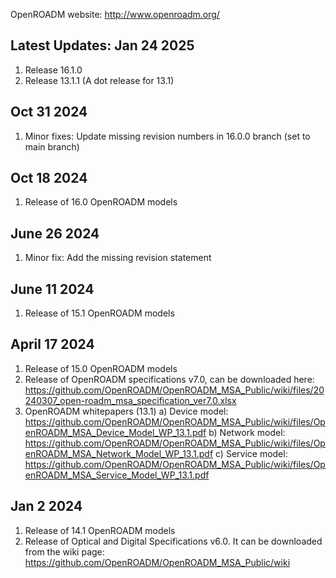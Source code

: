 OpenROADM website: http://www.openroadm.org/
## Latest Updates: Jan 24 2025
1. Release 16.1.0
2. Release 13.1.1 (A dot release for 13.1)
## Oct 31 2024
1. Minor fixes: Update missing revision numbers in 16.0.0 branch (set to main branch)
## Oct 18 2024
1. Release of 16.0 OpenROADM models
## June 26 2024
1. Minor fix: Add the missing revision statement
## June 11 2024
1. Release of 15.1 OpenROADM models
## April 17 2024
1. Release of 15.0 OpenROADM models
2. Release of OpenROADM specifications v7.0, can be downloaded here: https://github.com/OpenROADM/OpenROADM_MSA_Public/wiki/files/20240307_open-roadm_msa_specification_ver7.0.xlsx
3. OpenROADM whitepapers (13.1)
   a) Device model: https://github.com/OpenROADM/OpenROADM_MSA_Public/wiki/files/OpenROADM_MSA_Device_Model_WP_13.1.pdf
   b) Network model: https://github.com/OpenROADM/OpenROADM_MSA_Public/wiki/files/OpenROADM_MSA_Network_Model_WP_13.1.pdf
   c) Service model: https://github.com/OpenROADM/OpenROADM_MSA_Public/wiki/files/OpenROADM_MSA_Service_Model_WP_13.1.pdf
## Jan 2 2024
1. Release of 14.1 OpenROADM models
2. Release of Optical and Digital Specifications v6.0. It can be downloaded from the wiki page: https://github.com/OpenROADM/OpenROADM_MSA_Public/wiki
